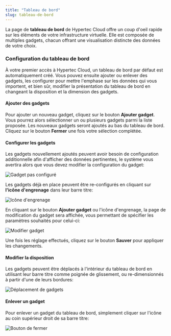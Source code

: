 ```yaml
---
title: "Tableau de bord"
slug: tableau-de-bord
---
```



La page de **tableau de bord** de Hypertec Cloud offre un coup d'oeil rapide sur les éléments de votre infrastructure virtuelle. Elle est composée de multiples gadgets, chacun offrant une visualisation distincte des données de votre choix.

### Configuration du tableau de bord

À votre premier accès à Hypertec Cloud, un tableau de bord par défaut est automatiquement créé. Vous pouvez ensuite ajouter ou enlever des gadgets, les configurer pour mettre l'emphase sur les données qui vous importent, et bien sûr, modifier la présentation du tableau de bord en changeant la disposition et la dimension des gadgets.

#### Ajouter des gadgets

Pour ajouter un nouveau gadget, cliquez sur le bouton **Ajouter gadget**. Vous pourrez alors sélectionner un ou plusieurs gadgets parmi la liste proposée. Les nouveaux gadgets seront ajoutés au bas du tableau de bord. Cliquez sur le bouton **Fermer** une fois votre sélection complétée.

#### Configurer les gadgets

Les gadgets nouvellement ajoutés peuvent avoir besoin de configuration additionnelle afin d'afficher des données pertinentes, le système vous avertira alors que vous devez modifier la configuration du gadget:

![Gadget pas configuré](/assets/dashboard-fr-1.jpeg)

Les gadgets déjà en place peuvent être re-configurés en cliquant sur **l'icône d'engrenage** dans leur barre titre:

![Icône d'engrenage](/assets/dashboard-fr-2.jpeg)

En cliquant sur le bouton **Ajouter gadget** ou l'icône d'engrenage, la page de modification du gadget sera affichée, vous permettant de spécifier les paramètres souhaités pour celui-ci:

![Modifier gadget](/assets/dashboard-fr-3.jpeg)

Une fois les réglage effectués, cliquez sur le bouton **Sauver** pour appliquer les changements.

#### Modifier la disposition

Les gadgets peuvent être déplacés à l'intérieur du tableau de bord en utilisant leur barre titre comme poignée de glissement, ou re-dimensionnés à partir d'une de leurs bordures:

![Déplacement de gadgets](/assets/dashboard-fr-4.gif)

#### Enlever un gadget

Pour enlever un gadget du tableau de bord, simplement cliquer sur l'icône au coin supérieur droit de sa barre titre:

![Bouton de fermer](/assets/dashboard-fr-5.jpeg)
